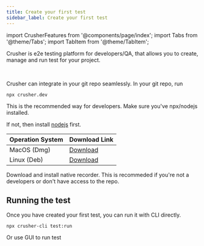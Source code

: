 ```yaml
---
title: Create your first test
sidebar_label: Create your first test
---
```


import CrusherFeatures from '@components/page/index';
import Tabs from '@theme/Tabs';
import TabItem from '@theme/TabItem';

<head>
  <title>Create a test - Crusher docs</title>
  <meta name="description" />
</head>

Crusher is e2e testing platform for developers/QA, that allows you to create, manage and run test for your project.

<br/>
<Tabs>
  <TabItem value="developers" label="Developers" attributes={{className: "tab-item"}} default>

Crusher can integrate in your git repo seamlessly. In your git repo, run

```shell
npx crusher.dev
```

This is the recommended way for developers. Make sure you've npx/nodejs installed.

 If not, then install [nodejs](https://nodejs.org/en/download/) first.

  </TabItem>
  <TabItem value="starters" label="Starters" attributes={{className: "tab-item"}}>

| Operation System | Download Link                                                                    |
| ---------------- | -------------------------------------------------------------------------------- |
| MacOS (Dmg)      | [Download](https://github.com/crusherdev/crusher-downloads/releases/tag/v1.0.32) |
| Linux (Deb)      | [Download](https://github.com/crusherdev/crusher-downloads/releases/tag/v1.0.32) |

Download and install native recorder. This is recommeded if you're not a developers or don't have access to the repo.
  </TabItem>
</Tabs>

## Running the test

Once you have created your first test, you can run it with CLI directly.

```shell
npx crusher-cli test:run
```

Or use GUI to run test
